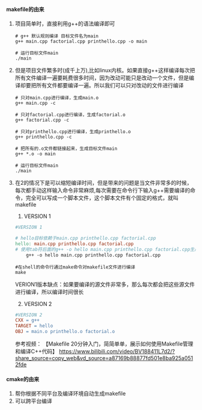 #### makefile的由来
1. 项目简单时，直接利用g++的语法编译即可
    ```shell
    # g++ 默认规则编译 目标文件名为main
    g++ main.cpp factorial.cpp printhello.cpp -o main

    # 运行目标文件main
    ./main
    ```
2. 但是项目文件繁多时(成千上万),比如linux内核。如果直接g++这样编译每次把所有文件编译一遍要耗费很多时间，因为改动可能只是改动一个文件，但是编译却要把所有文件都要编译一遍。所以我们可以只对改动的文件进行编译
    ```shell
    # 只对main.cpp进行编译，生成main.o
    g++ main.cpp -c 

    # 只对factorial.cpp进行编译，生成factorial.o
    g++ factorial.cpp -c

    # 只对printhello.cpp进行编译，生成printhello.o
    g++ printhello.cpp -c
    
    # 把所有的.o文件都链接起来，生成目标文件main
    g++ *.o -o main

    # 运行目标文件main
    ./main
    ```
3. 在2的情况下是可以缩短编译时间，但是带来的问题是当文件非常多的时候，每次都手动这样输入命令非常麻烦,每次需要在命令行下输入g++需要编译的命令，完全可以写成一个脚本文件，这个脚本文件有个固定的格式，就叫makefile
    1. VERSION 1
    ```makefile
    #VERSION 1

    # hello目标依赖于main.cpp printhello.cpp factorial.cpp
    hello: main.cpp printhello.cpp factorial.cpp
    # 使用tab符后面的g++ -o hello main.cpp printhello.cpp factorial.cpp生成这个目标
        g++ -o hello main.cpp printhello.cpp factorial.cpp
    ```
    ```shell
    #在shell的命令行通过make命令对makefile文件进行编译
    make
    ```
    VERION1版本缺点：如果要编译的源文件非常多，那么每次都会把这些源文件进行编译，所以编译时间很长

    2. VERSION 2
    ```makefile
    #VERSION 2
    CXX = g++
    TARGET = hello
    OBJ = main.o printhello.o factorial.o 

    ```


    参考视频：
    【Makefile 20分钟入门，简简单单，展示如何使用Makefile管理和编译C++代码】 https://www.bilibili.com/video/BV188411L7d2/?share_source=copy_web&vd_source=a87169b88877fd501e8ba925a0512fde
#### cmake的由来
1. 帮你根据不同平台及编译环境自动生成makefile
2. 可以跨平台编译
